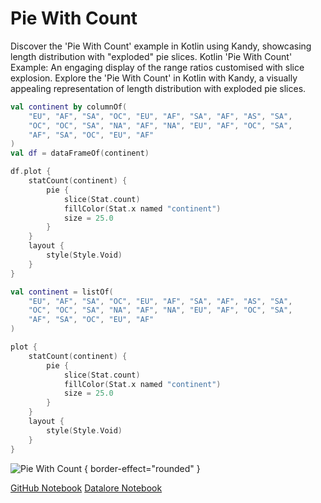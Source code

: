 # Pie With Count

<web-summary>
Discover the 'Pie With Count' example in Kotlin using Kandy, showcasing length distribution with "exploded" pie slices.
</web-summary>

<card-summary>
Kotlin 'Pie With Count' Example: An engaging display of the range ratios
customised with slice explosion.
</card-summary>

<link-summary>
Explore the 'Pie With Count' in Kotlin with Kandy, a visually appealing representation of
length distribution with exploded pie slices.
</link-summary>

<!---IMPORT org.jetbrains.kotlinx.kandy.letsplot.samples.Pie-->

<!---FUN pie_with_count-->
<tabs>
<tab title="Dataframe">

```kotlin
val continent by columnOf(
    "EU", "AF", "SA", "OC", "EU", "AF", "SA", "AF", "AS", "SA",
    "OC", "OC", "SA", "NA", "AF", "NA", "EU", "AF", "OC", "SA",
    "AF", "SA", "OC", "EU", "AF"
)
val df = dataFrameOf(continent)

df.plot {
    statCount(continent) {
        pie {
            slice(Stat.count)
            fillColor(Stat.x named "continent")
            size = 25.0
        }
    }
    layout {
        style(Style.Void)
    }
}
```

</tab>
<tab title="Collections">

```kotlin
val continent = listOf(
    "EU", "AF", "SA", "OC", "EU", "AF", "SA", "AF", "AS", "SA",
    "OC", "OC", "SA", "NA", "AF", "NA", "EU", "AF", "OC", "SA",
    "AF", "SA", "OC", "EU", "AF"
)

plot {
    statCount(continent) {
        pie {
            slice(Stat.count)
            fillColor(Stat.x named "continent")
            size = 25.0
        }
    }
    layout {
        style(Style.Void)
    }
}
```

</tab></tabs>
<!---END-->

![Pie With Count](pie_with_count.svg) { border-effect="rounded" }

<seealso style="cards">
       <category ref="example-ktnb">
           <a href="https://github.com/Kotlin/kandy/blob/main/examples/notebooks/lets-plot/samples/pie/pie_with_count.ipynb" summary="View the notebook on our GitHub repository">GitHub Notebook</a>
           <a href="https://datalore.jetbrains.com/report/static/KQKedA4jDrKu63O53gEN0z/ai8toEu3NJQIRongwsThkp" summary="Experiment with this example on Datalore">Datalore Notebook</a>
       </category>
</seealso>
